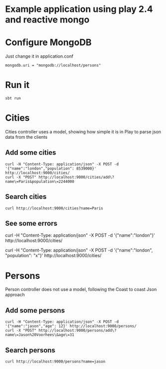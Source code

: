 # Example application using play 2.4 and reactive mongo

# Configure MongoDB

Just change it in application.conf
```
mongodb.uri = "mongodb://localhost/persons"
```

# Run it
```
sbt run
```
# Cities

Cities controller uses a model, showing how simple it is in Play to parse json data from the clients

## Add some cities

```
curl -H "Content-Type: application/json" -X POST -d '{"name":"london","population": 8539000}' http://localhost:9000/cities/
curl -X "POST" http://localhost:9000/cities/add\?name\=Paris&population\=2244000
```

## Search cities

```
curl http://localhost:9000/cities?name=Paris
```

## See some errors

curl -H "Content-Type: application/json" -X POST -d '{"name":"london"}' http://localhost:9000/cities/

curl -H "Content-Type: application/json" -X POST -d '{"name":"london", "population": "x"}' http://localhost:9000/cities/

# Persons

Person controller does not use a model, following the Coast to coast Json approach

## Add some persons

```
curl -H "Content-Type: application/json" -X POST -d '{"name":"jason","age": 12}' http://localhost:9000/persons/
curl -X "POST" http://localhost:9000/persons/add\?name\=Jason%20Voorhees\&age\=31
```

## Search persons

```
curl http://localhost:9000/persons?name=jason
```

